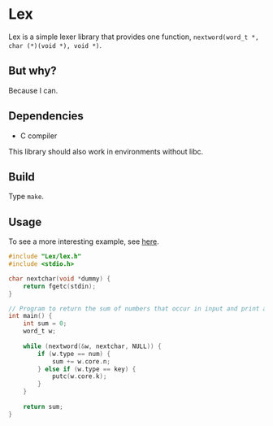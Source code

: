 # Lex

Lex is a simple lexer library that provides one function, `nextword(word_t *, char (*)(void *), void *)`.

## But why?

Because I can.

## Dependencies

- C compiler

This library should also work in environments without libc.

## Build

Type `make`.

## Usage

To see a more interesting example, see [here](https://github.com/nmke-de/rpn).

```C
#include "Lex/lex.h"
#include <stdio.h>

char nextchar(void *dummy) {
	return fgetc(stdin);
}

// Program to return the sum of numbers that occur in input and print any other occuring character.
int main() {
	int sum = 0;
	word_t w;
	
	while (nextword(&w, nextchar, NULL)) {
		if (w.type == num) {
			sum += w.core.n;
		} else if (w.type == key) {
			putc(w.core.k);
		}
	}
	
	return sum;
}
```
